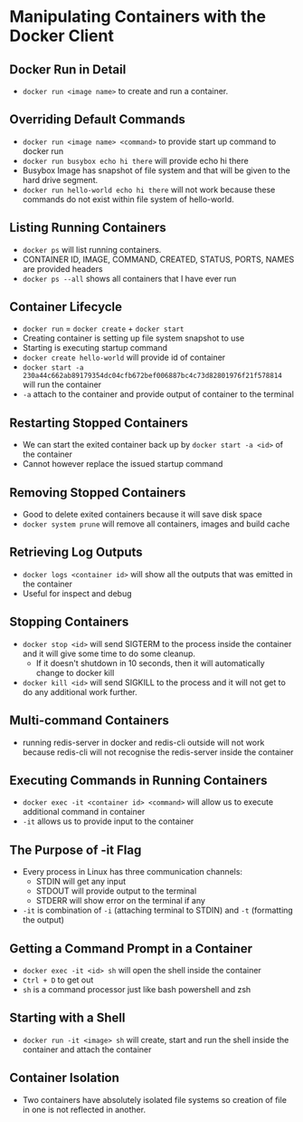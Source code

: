 # Manipulating Containers with the Docker Client

## Docker Run in Detail
- `docker run <image name>` to create and run a container.

## Overriding Default Commands
- `docker run <image name> <command>` to provide start up command to docker run
- `docker run busybox echo hi there` will provide echo hi there
- Busybox Image has snapshot of file system and that will be given to the hard drive segment.
- `docker run hello-world echo hi there` will not work because these commands do not exist within file system of hello-world.

## Listing Running Containers
- `docker ps` will list running containers.
- CONTAINER ID, IMAGE, COMMAND, CREATED, STATUS, PORTS, NAMES are provided headers
- `docker ps --all` shows all containers that I have ever run

## Container Lifecycle
- `docker run` = `docker create` + `docker start`
- Creating container is setting up file system snapshot to use
- Starting is executing startup command
- `docker create hello-world` will provide id of container
- `docker start -a 230a44c662ab89179354dc04cfb672bef006887bc4c73d82801976f21f578814` will run the container
- `-a` attach to the container and provide output of container to the terminal

## Restarting Stopped Containers
- We can start the exited container back up by `docker start -a <id>` of the container
- Cannot however replace the issued startup command

## Removing Stopped Containers
- Good to delete exited containers because it will save disk space
- `docker system prune` will remove all containers, images and build cache

## Retrieving Log Outputs
- `docker logs <container id>` will show all the outputs that was emitted in the container
- Useful for inspect and debug

## Stopping Containers
- `docker stop <id>` will send SIGTERM to the process inside the container and it will give some time to do some cleanup.
    - If it doesn't shutdown in 10 seconds, then it will automatically change to docker kill
- `docker kill <id>` will send SIGKILL to the process and it will not get to do any additional work further.

## Multi-command Containers
- running redis-server in docker and redis-cli outside will not work because redis-cli will not recognise the redis-server inside the container

## Executing Commands in Running Containers
- `docker exec -it <container id> <command>` will allow us to execute additional command in container
- `-it` allows us to provide input to the container

## The Purpose of -it Flag
- Every process in Linux has three communication channels:
    - STDIN will get any input
    - STDOUT will provide output to the terminal
    - STDERR will show error on the terminal if any
- `-it` is combination of `-i` (attaching terminal to STDIN) and `-t` (formatting the output)

## Getting a Command Prompt in a Container
- `docker exec -it <id> sh` will open the shell inside the container
- `Ctrl + D` to get out
- `sh` is a command processor just like bash powershell and zsh

## Starting with a Shell
- `docker run -it <image> sh` will create, start and run the shell inside the container and attach the container

## Container Isolation
- Two containers have absolutely isolated file systems so creation of file in one is not reflected in another.